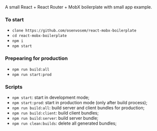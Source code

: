 A small React + React Router + MobX boilerplate with small app example.

### To start
- `clone https://github.com/osenvosem/react-mobx-boilerplate`
- `cd react-mobx-boilerplate`
- `npm i`
- `npm start`

### Prepearing for production
- `npm run build:all`
- `npm run start:prod`

### Scripts
- `npm start`: start in development mode;
- `npm start:prod`: start in production mode (only after build process);
- `npm run build:all`: build server and client bundles for production;
- `npm run build:client`: build client bundles;
- `npm run build:server`: build server bundle;
- `npm run clean:builds`: delete all generated bundles;